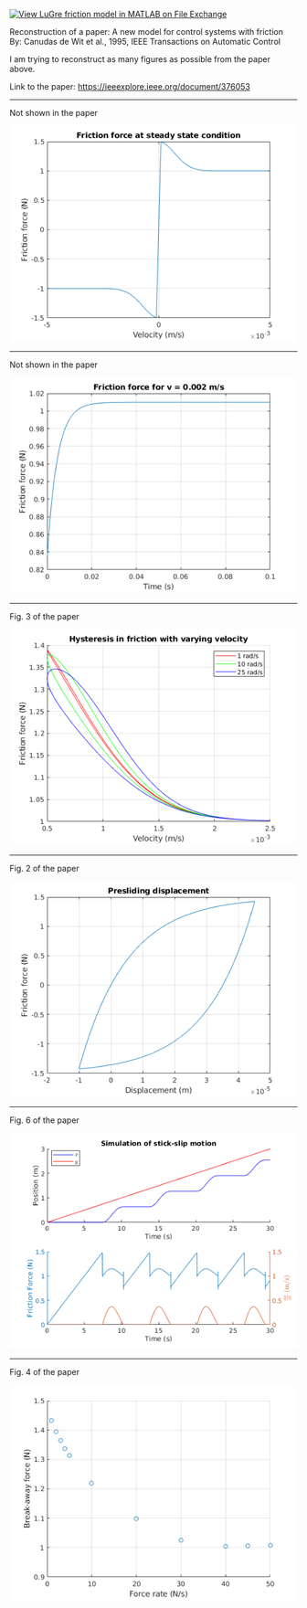 [![View LuGre friction model in MATLAB on File Exchange](https://www.mathworks.com/matlabcentral/images/matlab-file-exchange.svg)](https://www.mathworks.com/matlabcentral/fileexchange/84792-lugre-friction-model-in-matlab)

Reconstruction of a paper: A new model for control systems with friction  
By: Canudas de Wit et al., 1995, IEEE Transactions on Automatic Control  

I am trying to reconstruct as many figures as possible from the paper above.  

Link to the paper: https://ieeexplore.ieee.org/document/376053  

-------------------------------

Not shown in the paper

![fig1](https://github.com/auralius/LuGre/blob/master/fig1.png)

-------------------------------

Not shown in the paper

![fig2](https://github.com/auralius/LuGre/blob/master/fig2.png)

-------------------------------

Fig. 3 of the paper

![fig3](https://github.com/auralius/LuGre/blob/master/fig3.png)

-------------------------------

Fig. 2 of the paper

![fig4](https://github.com/auralius/LuGre/blob/master/fig4.png)

-------------------------------

Fig. 6 of the paper

![fig5](https://github.com/auralius/LuGre/blob/master/fig5.png)

-------------------------------

Fig. 4 of the paper

![fig6](https://github.com/auralius/LuGre/blob/master/fig6.png)
